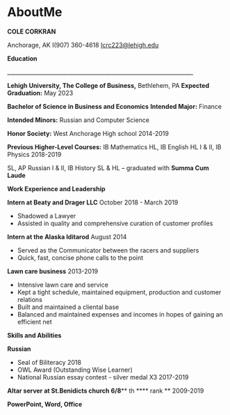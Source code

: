 # AboutMe
**COLE CORKRAN**

 Anchorage, AK I(907) 360-4618 Icrc223@lehigh.edu

**Education**

\_\_\_\_\_\_\_\_\_\_\_\_\_\_\_\_\_\_\_\_\_\_\_\_\_\_\_\_\_\_\_\_\_\_\_\_\_\_\_\_\_\_\_\_\_\_\_\_\_\_\_\_\_\_\_\_\_\_\_\_\_\_\_\_\_\_\_

**Lehigh University, The College of Business,** Bethlehem, PA                       **Expected Graduation:** May 2023

**Bachelor of Science in Business and Economics**
**Intended Major:** Finance

**Intended Minors:** Russian and Computer Science

**Honor Society:** West Anchorage High school                                                         2014-2019

**Previous Higher-Level Courses:** IB Mathematics HL, IB English HL I &amp; II, IB Physics                       2018-2019

SL, AP Russian I &amp; II, IB History SL &amp; HL – graduated with **Summa Cum Laude**

**Work Experience and Leadership**

**Intern at Beaty and Drager LLC**                                                           October 2018 - March 2019

- Shadowed a Lawyer
- Assisted in quality and comprehensive curation of customer profiles

**Intern at the Alaska Iditarod**                                                                                   August 2014

- Served as the Communicator between the racers and suppliers
- Quick, fast, concise phone calls to the point

**Lawn care business**                                                                                 2013-2019

- Intensive lawn care and service
- Kept a tight schedule, maintained equipment, production and customer relations
- Built and maintained a cliental base
- Balanced and maintained expenses and incomes in hopes of gaining an efficient net

**Skills and Abilities**

**Russian**

- Seal of Biliteracy                                                                                   2018
- OWL Award (Outstanding Wise Learner)
- National Russian essay contest - silver medal X3                                                  2017-2019

**Altar server at St.Benidicts church 6/8**** th **** rank                                          **                      2009-2019

**PowerPoint, Word, Office**
